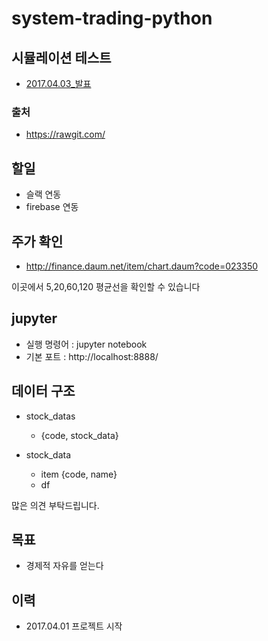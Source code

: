 # system-trading-python

## 시뮬레이션 테스트


- [2017.04.03_발표](https://rawgit.com/jacegem/system-trading-python/master/reveal/2017.04.03_%EB%B0%9C%ED%91%9C.html)


### 출처

- https://rawgit.com/


## 할일

- 슬랙 연동
- firebase 연동


## 주가 확인

- http://finance.daum.net/item/chart.daum?code=023350

이곳에서 5,20,60,120 평균선을 확인할 수 있습니다


## jupyter

- 실행 명령어 : jupyter notebook
- 기본 포트 : http://localhost:8888/


## 데이터 구조

- stock_datas
  - {code, stock_data}

- stock_data
  - item
    {code, name}
  - df


많은 의견 부탁드립니다.

## 목표

- 경제적 자유를 얻는다

## 이력

- 2017.04.01 프로젝트 시작